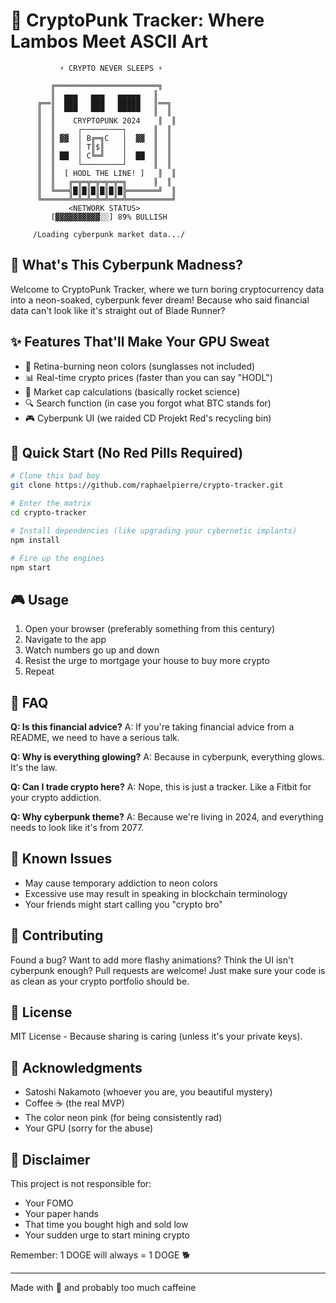 # 🚀 CryptoPunk Tracker: Where Lambos Meet ASCII Art

```ascii
           ⚡ CRYPTO NEVER SLEEPS ⚡
    
         ╔═══════════════════════╗
         ║  ▄▄▄   ▄▄▄   ▄▄▄▄▄   ║
      ╔══║  ███   ███   █████   ║══╗
      ║  ║  ▀▀▀   ▀▀▀   ▀▀▀▀▀   ║  ║
      ║  ║    CRYPTOPUNK 2024    ║  ║
      ║  ║     ┌─────────┐      ║  ║
      ║  ║ ▓▓  │ B╔═╗C   │  ▓▓  ║  ║
      ║  ║     │ T║$║    │      ║  ║
      ║  ║ ██  │ C╚═╝    │  ██  ║  ║
      ║  ║     └─────────┘      ║  ║
      ║  ║  [ HODL THE LINE! ]   ║  ║
      ║  ║   ╔═╦═╦═╦═╦═╦═╗      ║  ║
      ║  ╚═══╣█║█║█║█║█║█╠═══════╝  ║
      ╚══════╩═╩═╩═╩═╩═╩═╩══════════╝
             <NETWORK STATUS>
         [▓▓▓▓▓▓▓▓▓▓░░] 89% BULLISH
     
     /Loading cyberpunk market data.../
```

## 🤖 What's This Cyberpunk Madness?

Welcome to CryptoPunk Tracker, where we turn boring cryptocurrency data into a neon-soaked, cyberpunk fever dream! Because who said financial data can't look like it's straight out of Blade Runner?

## ✨ Features That'll Make Your GPU Sweat

- 🌈 Retina-burning neon colors (sunglasses not included)
- 📊 Real-time crypto prices (faster than you can say "HODL")
- 💎 Market cap calculations (basically rocket science)
- 🔍 Search function (in case you forgot what BTC stands for)
- 🎮 Cyberpunk UI (we raided CD Projekt Red's recycling bin)

## 🚀 Quick Start (No Red Pills Required)

```bash
# Clone this bad boy
git clone https://github.com/raphaelpierre/crypto-tracker.git

# Enter the matrix
cd crypto-tracker

# Install dependencies (like upgrading your cybernetic implants)
npm install

# Fire up the engines
npm start
```

## 🎮 Usage

1. Open your browser (preferably something from this century)
2. Navigate to the app
3. Watch numbers go up and down
4. Resist the urge to mortgage your house to buy more crypto
5. Repeat

## 🤔 FAQ

**Q: Is this financial advice?**
A: If you're taking financial advice from a README, we need to have a serious talk.

**Q: Why is everything glowing?**
A: Because in cyberpunk, everything glows. It's the law.

**Q: Can I trade crypto here?**
A: Nope, this is just a tracker. Like a Fitbit for your crypto addiction.

**Q: Why cyberpunk theme?**
A: Because we're living in 2024, and everything needs to look like it's from 2077.

## 🐛 Known Issues

- May cause temporary addiction to neon colors
- Excessive use may result in speaking in blockchain terminology
- Your friends might start calling you "crypto bro"

## 🤝 Contributing

Found a bug? Want to add more flashy animations? Think the UI isn't cyberpunk enough? Pull requests are welcome! Just make sure your code is as clean as your crypto portfolio should be.

## 📜 License

MIT License - Because sharing is caring (unless it's your private keys).

## 🙏 Acknowledgments

- Satoshi Nakamoto (whoever you are, you beautiful mystery)
- Coffee ☕ (the real MVP)
- The color neon pink (for being consistently rad)
- Your GPU (sorry for the abuse)

## 🚨 Disclaimer

This project is not responsible for:
- Your FOMO
- Your paper hands
- That time you bought high and sold low
- Your sudden urge to start mining crypto

Remember: 1 DOGE will always = 1 DOGE 🐕

---
Made with 💖 and probably too much caffeine
